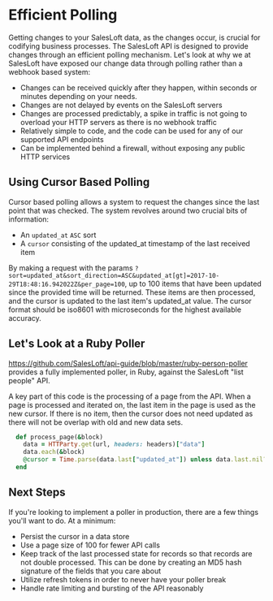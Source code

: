 # Efficient Polling

Getting changes to your SalesLoft data, as the changes occur, is crucial for codifying business processes. The SalesLoft API is designed to provide changes through an efficient polling mechanism. Let's look at why we at SalesLoft have exposed our change data through polling rather than a webhook based system:

* Changes can be received quickly after they happen, within seconds or minutes depending on your needs.
* Changes are not delayed by events on the SalesLoft servers
* Changes are processed predictably, a spike in traffic is not going to overload your HTTP servers as there is no webhook traffic
* Relatively simple to code, and the code can be used for any of our supported API endpoints
* Can be implemented behind a firewall, without exposing any public HTTP services

## Using Cursor Based Polling

Cursor based polling allows a system to request the changes since the last point that was checked. The system revolves around two crucial bits of information:

* An `updated_at` `ASC` sort
* A `cursor` consisting of the updated_at timestamp of the last received item

By making a request with the params `?sort=updated_at&sort_direction=ASC&updated_at[gt]=2017-10-29T18:48:16.942022Z&per_page=100`, up to 100 items that have been updated since the provided time will be returned. These items are then processed, and the cursor is updated to the last item's updated_at value. The cursor format should be iso8601 with microseconds for the highest available accuracy.

## Let's Look at a Ruby Poller

https://github.com/SalesLoft/api-guide/blob/master/ruby-person-poller provides a fully implemented poller, in Ruby, against the SalesLoft "list people" API.

A key part of this code is the processing of a page from the API. When a page is processed and iterated on, the last item in the page is used as the new cursor. If there is no item, then the cursor does not need updated as there will not be overlap with old and new data sets.

```ruby
  def process_page(&block)
    data = HTTParty.get(url, headers: headers)["data"]
    data.each(&block)
    @cursor = Time.parse(data.last["updated_at"]) unless data.last.nil?
  end
```

## Next Steps

If you're looking to implement a poller in production, there are a few things you'll want to do. At a minimum:

* Persist the cursor in a data store
* Use a page size of 100 for fewer API calls
* Keep track of the last processed state for records so that records are not double processed. This can be done by creating an MD5 hash signature of the fields that you care about
* Utilize refresh tokens in order to never have your poller break
* Handle rate limiting and bursting of the API reasonably
